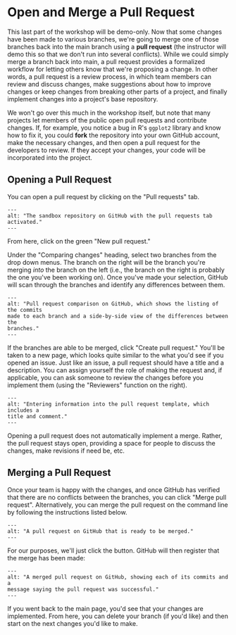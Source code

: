 Open and Merge a Pull Request
=============================

This last part of the workshop will be demo-only. Now that some changes have
been made to various branches, we're going to merge one of those branches back
into the main branch using a **pull request** (the instructor will demo this so
that we don't run into several conflicts). While we could simply merge a branch
back into main, a pull request provides a formalized workflow for letting
others know that we're proposing a change. In other words, a pull request is a
review process, in which team members can review and discuss changes, make
suggestions about how to improve changes or keep changes from breaking other
parts of a project, and finally implement changes into a project's base
repository.

We won't go over this much in the workshop itself, but note that many projects
let members of the public open pull requests and contribute changes. If, for
example, you notice a bug in R's `ggplot2` library and know how to fix it, you
could **fork** the repository into your own GitHub account, make the necessary
changes, and then open a pull request for the developers to review. If they
accept your changes, your code will be incorporated into the project.

Opening a Pull Request
----------------------

You can open a pull request by clicking on the "Pull requests" tab.

```{figure} /images/git-for-teams/retired/github_pull_requests.png
---
alt: "The sandbox repository on GitHub with the pull requests tab activated."
---
```

From here, click on the green "New pull request."

Under the "Comparing changes" heading, select two branches from the drop down
menus. The branch on the right will be the branch you're merging _into_ the
branch on the left (i.e., the branch on the right is probably the one you've
been working on). Once you've made your selection, GitHub will scan through the
branches and identify any differences between them.

```{figure} /images/git-for-teams/retired/github_compare_changes.png
---
alt: "Pull request comparison on GitHub, which shows the listing of the commits
made to each branch and a side-by-side view of the differences between the
branches."
---
```

If the branches are able to be merged, click "Create pull request." You'll be
taken to a new page, which looks quite similar to the what you'd see if you
opened an issue. Just like an issue, a pull request should have a title and a
description. You can assign yourself the role of making the request and, if
applicable, you can ask someone to review the changes before you implement them
(using the "Reviewers" function on the right).

```{figure} /images/git-for-teams/retired/github_write_a_pull_request.png
---
alt: "Entering information into the pull request template, which includes a
title and comment."
---
```

Opening a pull request does not automatically implement a merge. Rather, the
pull request stays open, providing a space for people to discuss the changes,
make revisions if need be, etc.

Merging a Pull Request
----------------------

Once your team is happy with the changes, and once GitHub has verified that
there are no conflicts between the branches, you can click "Merge pull
request". Alternatively, you can merge the pull request on the command line by
following the instructions listed below.

```{figure} /images/git-for-teams/retired/github_no_conflicts.png
---
alt: "A pull request on GitHub that is ready to be merged."
---
```

For our purposes, we'll just click the button. GitHub will then register that
the merge has been made:

```{figure} /images/git-for-teams/retired/github_successful_pull_merge.png
---
alt: "A merged pull request on GitHub, showing each of its commits and a
message saying the pull request was successful."
---
```

If you went back to the main page, you'd see that your changes are implemented.
From here, you can delete your branch (if you'd like) and then start on the
next changes you'd like to make.
